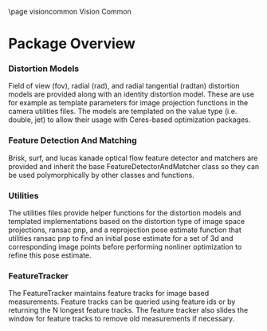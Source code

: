 \page visioncommon Vision Common

# Package Overview

### Distortion Models 
Field of view (fov), radial (rad), and radial tangential (radtan) distortion models are provided along with an identity distortion model.  These are use for example as template parameters for image projection functions in the camera utilities files.  The models are templated on the value type (i.e. double, jet) to allow their usage with Ceres-based optimization packages. 

### Feature Detection And Matching
Brisk, surf, and lucas kanade optical flow feature detector and matchers are provided and inherit the base FeatureDetectorAndMatcher class so they can be used polymorphically by other classes and functions.

### Utilities
The utilities files provide helper functions for the distortion models and templated implementations based on the distortion type of image space projections, ransac pnp, and a reprojection pose estimate function that utilities ransac pnp to find an initial pose estimate for a set of 3d and corresponding image points before performing nonliner optimization to refine this pose estimate.

### FeatureTracker
The FeatureTracker maintains feature tracks for image based measurements.  Feature tracks can be queried using feature ids or by returning the N longest feature tracks.  The feature tracker also slides the window for feature tracks to remove old measurements if necessary.
